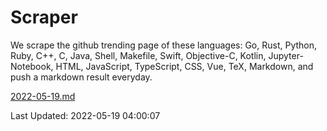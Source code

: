 # Scraper

We scrape the github trending page of these languages: Go, Rust, Python, Ruby, C++, C, Java, Shell, Makefile, Swift, Objective-C, Kotlin, Jupyter-Notebook, HTML, JavaScript, TypeScript, CSS, Vue, TeX, Markdown, and push a markdown result everyday.

[2022-05-19.md](https://github.com/yangwenmai/github-trending-backup/blob/master/2022-05-19.md)

Last Updated: 2022-05-19 04:00:07